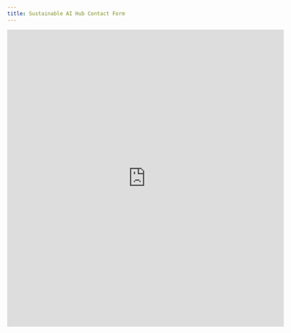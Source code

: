 ```yaml
---
title: Sustainable AI Hub Contact Form
---
```

<iframe src="https://docs.google.com/forms/d/e/1FAIpQLSesA-JSXh2QG6i_5R1K3eae60CULZ0dQKbELiQPGItHlF_6GQ/viewform?embedded=true" width="640" height="688" frameborder="0" marginheight="0" marginwidth="0">Loading…</iframe>
